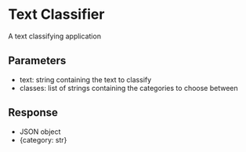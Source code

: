 # Text Classifier

A text classifying application

## Parameters
- text: string containing the text to classify
- classes: list of  strings containing the categories to choose between

## Response
- JSON object
- {category: str}